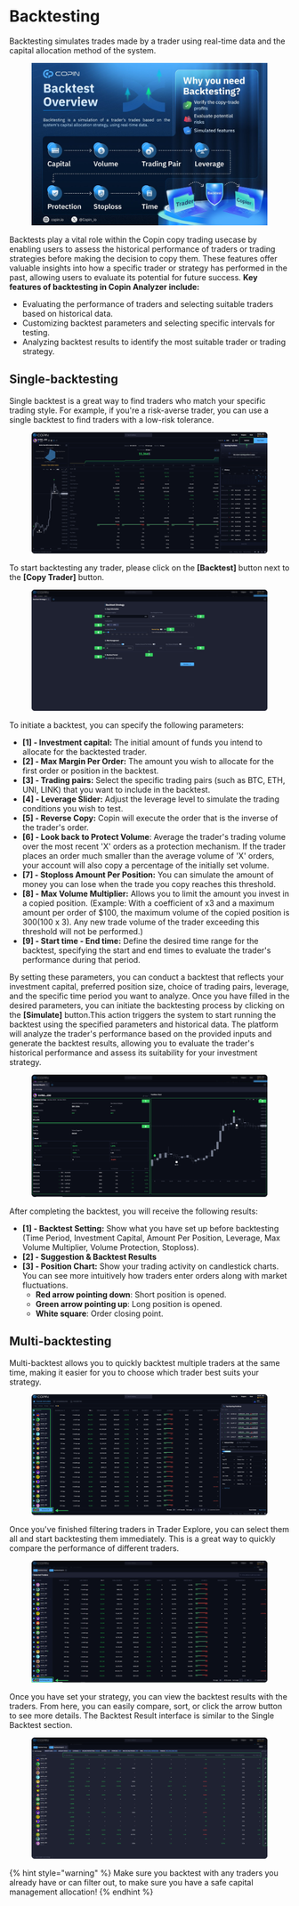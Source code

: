 # Backtesting

Backtesting simulates trades made by a trader using real-time data and the capital allocation method of the system.

<figure><img src="../.gitbook/assets/image (43).png" alt=""><figcaption></figcaption></figure>

Backtests play a vital role within the Copin copy trading usecase by enabling users to assess the historical performance of traders or trading strategies before making the decision to copy them. These features offer valuable insights into how a specific trader or strategy has performed in the past, allowing users to evaluate its potential for future success. **Key features of backtesting in Copin Analyzer include:**

* Evaluating the performance of traders and selecting suitable traders based on historical data.
* Customizing backtest parameters and selecting specific intervals for testing.
* Analyzing backtest results to identify the most suitable trader or trading strategy.

## Single-backtesting

Single backtest is a great way to find traders who match your specific trading style. For example, if you're a risk-averse trader, you can use a single backtest to find traders with a low-risk tolerance.

<figure><img src="../.gitbook/assets/image (45).png" alt=""><figcaption></figcaption></figure>

To start backtesting any trader, please click on the **\[Backtest]** button next to the **\[Copy Trader]** button.

<figure><img src="../.gitbook/assets/image (46).png" alt=""><figcaption></figcaption></figure>

To initiate a backtest, you can specify the following parameters:

* **\[1] - Investment capital:** The initial amount of funds you intend to allocate for the backtested trader.
* **\[2] - Max Margin Per Order:** The amount you wish to allocate for the first order or position in the backtest.
* **\[3] - Trading pairs:** Select the specific trading pairs (such as BTC, ETH, UNI, LINK) that you want to include in the backtest.
* **\[4] - Leverage Slider:** Adjust the leverage level to simulate the trading conditions you wish to test.
* **\[5] - Reverse Copy:** Copin will execute the order that is the inverse of the trader's order.
* **\[6] - Look back to Protect Volume**: Average the trader's trading volume over the most recent 'X' orders as a protection mechanism. If the trader places an order much smaller than the average volume of 'X' orders, your account will also copy a percentage of the initially set volume.
* **\[7] - Stoploss Amount Per Position:** You can simulate the amount of money you can lose when the trade you copy reaches this threshold.
* **\[8] - Max Volume Multiplier:** Allows you to limit the amount you invest in a copied position. (Example: With a coefficient of x3 and a maximum amount per order of $100, the maximum volume of the copied position is $300 ($100 x 3). Any new trade volume of the trader exceeding this threshold will not be performed.)
* **\[9] - Start time - End time:** Define the desired time range for the backtest, specifying the start and end times to evaluate the trader's performance during that period.

By setting these parameters, you can conduct a backtest that reflects your investment capital, preferred position size, choice of trading pairs, leverage, and the specific time period you want to analyze. Once you have filled in the desired parameters, you can initiate the backtesting process by clicking on the **\[Simulate]** button.This action triggers the system to start running the backtest using the specified parameters and historical data. The platform will analyze the trader's performance based on the provided inputs and generate the backtest results, allowing you to evaluate the trader's historical performance and assess its suitability for your investment strategy.

<figure><img src="../.gitbook/assets/image (47).png" alt=""><figcaption></figcaption></figure>

After completing the backtest, you will receive the following results:

* **\[1] - Backtest Setting:** Show what you have set up before backtesting (Time Period, Investment Capital, Amount Per Position, Leverage, Max Volume Multiplier, Volume Protection, Stoploss).
* **\[2] - Suggestion & Backtest Results**
* **\[3] - Position Chart:** Show your trading activity on candlestick charts. You can see more intuitively how traders enter orders along with market fluctuations.
  * **Red arrow pointing down**: Short position is opened.
  * **Green arrow pointing up**: Long position is opened.
  * **White square**: Order closing point.

## Multi-backtesting

Multi-backtest allows you to quickly backtest multiple traders at the same time, making it easier for you to choose which trader best suits your strategy.

<figure><img src="../.gitbook/assets/image (48).png" alt=""><figcaption></figcaption></figure>

Once you've finished filtering traders in Trader Explore, you can select them all and start backtesting them immediately. This is a great way to quickly compare the performance of different traders.

<figure><img src="../.gitbook/assets/image (49).png" alt=""><figcaption></figcaption></figure>

Once you have set your strategy, you can view the backtest results with the traders. From here, you can easily compare, sort, or click the arrow button to see more details. The Backtest Result interface is similar to the Single Backtest section.

<figure><img src="../.gitbook/assets/image (50).png" alt=""><figcaption></figcaption></figure>

{% hint style="warning" %}
Make sure you backtest with any traders you already have or can filter out, to make sure you have a safe capital management allocation!
{% endhint %}
